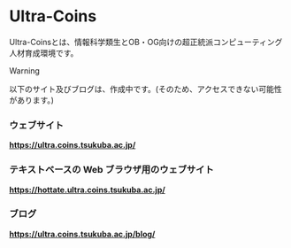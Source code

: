 # Ultra-Coins

Ultra-Coinsとは、情報科学類生とOB・OG向けの超正統派コンピューティング人材育成環境です。

> [!WARNING]
> 以下のサイト及びブログは、作成中です。(そのため、アクセスできない可能性があります。)

### ウェブサイト

**https://ultra.coins.tsukuba.ac.jp/**

### テキストベースの Web ブラウザ用のウェブサイト

**https://hottate.ultra.coins.tsukuba.ac.jp/**

### ブログ

**https://ultra.coins.tsukuba.ac.jp/blog/**
